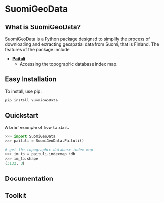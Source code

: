 # SuomiGeoData

## What is SuomiGeoData?
SuomiGeoData is a Python package designed to simplify the process of downloading and extracting geospatial data from Suomi, that is Finland. The features of the package include:

- **[Paituli](https://paituli.csc.fi/download.html)** 
  - Accessing the topographic database index map.


## Easy Installation

To install, use pip:

```bash
pip install SuomiGeoData
```

## Quickstart
A brief example of how to start:

```python
>>> import SuomiGeoData
>>> paituli = SuomiGeoData.Paituli()

# get the topographic database index map
>>> im_tb = paituli.indexmap_tdb
>>> im_tb.shape
(3132, 3)
```

## Documentation


## Toolkit

